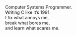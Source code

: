 Computer Systems Programmer.<br> Writing C like it’s 1991.<br> I fix what annoys me,<br> break what bores me,<br> and learn what scares me.<br>
<!--
**ChrinovicMu/ChrinovicMu** is a_special_ ✨ repository because its `README.md` (this file) appears on your GitHub profile.

Here are some ideas to get you started:

- 🔭 I’m currently working on ...
- 🌱 I’m currently learning ...
- 👯 I’m looking to collaborate on ...
- 🤔 I’m looking for help with ...
- 💬 Ask me about ...
- 📫 How to reach me: ...
- 😄 Pronouns: ...
- ⚡ Fun fact: ...
-->
